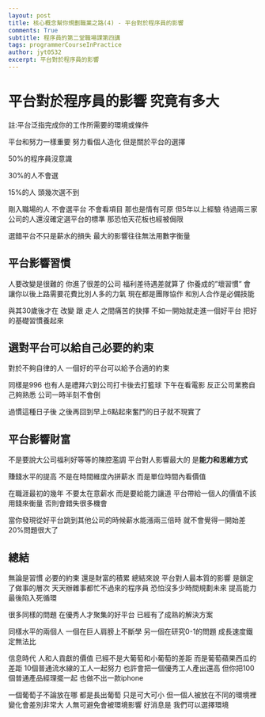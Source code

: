 ```yaml
---
layout: post
title: 核心概念幫你規劃職業之路(4) - 平台對於程序員的影響
comments: True 
subtitle: 程序員的第二堂職場課第四講
tags: programmerCourseInPractice
author: jyt0532
excerpt: 平台對於程序員的影響
---
```


# 平台對於程序員的影響 究竟有多大

註:平台泛指完成你的工作所需要的環境或條件

平台和努力一樣重要 努力看個人造化 但是關於平台的選擇 

50%的程序員沒意識 

30%的人不會選 

15%的人 頭幾次選不到 

剛入職場的人 不會選平台 不會看項目 那也是情有可原 但5年以上經驗 待過兩三家公司的人還沒確定選平台的標準 那恐怕天花板也經被侷限

選錯平台不只是薪水的損失 最大的影響往往無法用數字衡量

## 平台影響習慣

人要改變是很難的 你進了很差的公司 福利差待遇差就算了 你養成的”壞習慣” 會讓你以後上路需要花費比別人多的力氣 現在都是團隊協作 和別人合作是必備技能

與其30歲後才在 改變 跟 走人 之間痛苦的抉擇 不如一開始就走進一個好平台 把好的基礎習慣養起來

## 選對平台可以給自己必要的約束

對於不夠自律的人 一個好的平台可以給予合適的約束

同樣是996 也有人是禮拜六到公司打卡後去打籃球 下午在看電影 反正公司業務自己夠熟悉 公司一時半刻不會倒

過慣這種日子後 之後再回到早上6點起來奮鬥的日子就不現實了

## 平台影響財富

不是要說大公司福利好等等的陳腔濫調 平台對人影響最大的 是**能力和思維方式**

賺錢水平的提高 不是在時間維度內拼薪水 而是單位時間內看價值

在職涯最初的幾年 不要太在意薪水 而是要給能力讓道 平台帶給一個人的價值不該用錢來衡量 否則會錯失很多機會

當你發現從好平台跳到其他公司的時候薪水能漲兩三倍時 就不會覺得一開始差20%問題很大了

## 總結

無論是習慣 必要的約束 還是財富的積累 總結來說 平台對人最本質的影響 是鎖定了做事的層次 天天辦雜事都忙不過來的程序員 恐怕沒多少時間規劃未來 提高能力 最後陷入死循環

很多同樣的問題 在優秀人才聚集的好平台 已經有了成熟的解決方案 

同樣水平的兩個人 一個在巨人肩膀上不斷學 另一個在研究0-1的問題 成長速度鐵定無法比

信息時代 人和人貢獻的價值 已經不是大葡萄和小葡萄的差距 而是葡萄蘋果西瓜的差距 10個普通流水線的工人一起努力 也許會把一個優秀工人產出還高 但你把100個普通產品經理擺一起 也做不出一款iphone

一個葡萄子不論放在哪 都是長出葡萄 只是可大可小 但一個人被放在不同的環境裡 變化會差別非常大 人無可避免會被環境影響 好消息是 我們可以選擇環境
